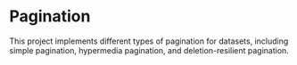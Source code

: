 # Pagination

This project implements different types of pagination for datasets, including simple pagination, hypermedia pagination, and deletion-resilient pagination.

